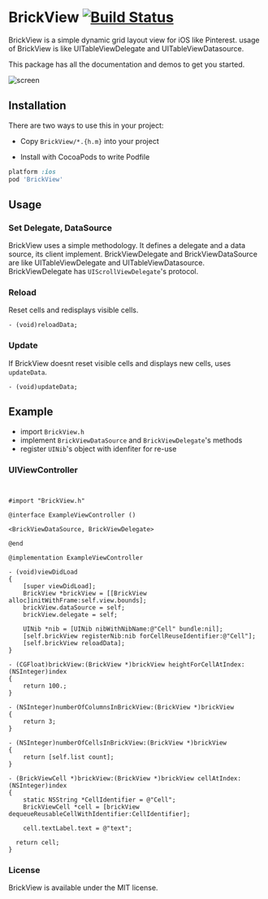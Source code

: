 BrickView [![Build Status](https://travis-ci.org/hirohisa/BrickView.png?branch=master)](https://travis-ci.org/hirohisa/BrickView) 
==================
BrickView is a simple dynamic grid layout view for iOS like Pinterest.
usage of BrickView is like UITableViewDelegate and UITableViewDatasource.

This package has all the documentation and demos to get you started.

![screen](https://raw.githubusercontent.com/hirohisa/BrickView/master/BrickView%20Example/sample.gif)

Installation
----------

There are two ways to use this in your project:

- Copy `BrickView/*.{h.m}` into your project

- Install with CocoaPods to write Podfile
```ruby
platform :ios
pod 'BrickView'
```

Usage
----------

### Set Delegate, DataSource

BrickView uses a simple methodology. It defines a delegate and a data source, its client implement.
BrickViewDelegate and BrickViewDataSource are like UITableViewDelegate and UITableViewDatasource. BrickViewDelegate has `UIScrollViewDelegate`'s protocol.


### Reload

Reset cells and redisplays visible cells.

```objc
- (void)reloadData;
```

### Update

If BrickView doesnt reset visible cells and displays new cells, uses `updateData`.

```objc
- (void)updateData;
```


Example
----------

- import `BrickView.h`
- implement `BrickViewDataSource` and `BrickViewDelegate`'s methods
- register `UINib`'s object with idenfiter for re-use

### UIViewController

```objc


#import "BrickView.h"

@interface ExampleViewController ()

<BrickViewDataSource, BrickViewDelegate>

@end

@implementation ExampleViewController

- (void)viewDidLoad
{
    [super viewDidLoad];
    BrickView *brickView = [[BrickView alloc]initWithFrame:self.view.bounds];
    brickView.dataSource = self;
    brickView.delegate = self;

    UINib *nib = [UINib nibWithNibName:@"Cell" bundle:nil];
    [self.brickView registerNib:nib forCellReuseIdentifier:@"Cell"];
    [self.brickView reloadData];
}

- (CGFloat)brickView:(BrickView *)brickView heightForCellAtIndex:(NSInteger)index
{
    return 100.;
}

- (NSInteger)numberOfColumnsInBrickView:(BrickView *)brickView
{
    return 3;
}

- (NSInteger)numberOfCellsInBrickView:(BrickView *)brickView
{
    return [self.list count];
}

- (BrickViewCell *)brickView:(BrickView *)brickView cellAtIndex:(NSInteger)index
{
    static NSString *CellIdentifier = @"Cell";
    BrickViewCell *cell = [brickView dequeueReusableCellWithIdentifier:CellIdentifier];

    cell.textLabel.text = @"text";

  return cell;
}

```


### License

BrickView is available under the MIT license.
